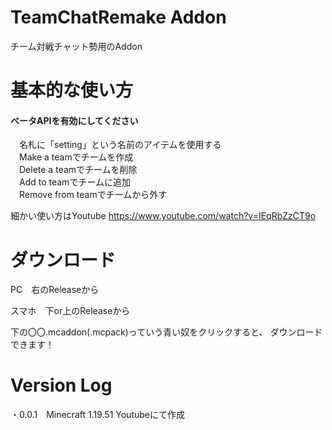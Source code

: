 # TeamChatRemake Addon
チーム対戦チャット勢用のAddon

# 基本的な使い方
#### ベータAPIを有効にしてください<br>
　名札に「setting」という名前のアイテムを使用する<br>
　Make a teamでチームを作成<br>
　Delete a teamでチームを削除<br>
　Add to teamでチームに追加<br>
　Remove from teamでチームから外す<br>
 
細かい使い方はYoutube
https://www.youtube.com/watch?v=IEqRbZzCT9o

# ダウンロード

PC　右のReleaseから<br>

スマホ　下or上のReleaseから<br>

下の〇〇.mcaddon(.mcpack)っていう青い奴をクリックすると、 ダウンロードできます！<br>

# Version Log

・0.0.1　Minecraft 1.19.51 Youtubeにて作成<br>
